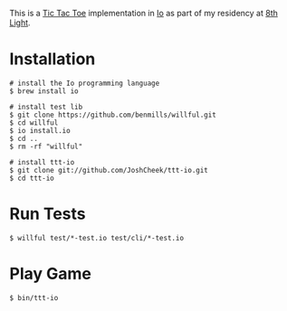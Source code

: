 This is a [Tic Tac Toe][tictactoe] implementation in [Io][io] as part of my residency at [8th Light][8thlight].

Installation
============

    # install the Io programming language
    $ brew install io
    
    # install test lib
    $ git clone https://github.com/benmills/willful.git
    $ cd willful
    $ io install.io
    $ cd ..
    $ rm -rf "willful"
    
    # install ttt-io
    $ git clone git://github.com/JoshCheek/ttt-io.git
    $ cd ttt-io

Run Tests
=========

    $ willful test/*-test.io test/cli/*-test.io

Play Game
=========

    $ bin/ttt-io
    

[tictactoe]:  http://en.wikipedia.org/wiki/Tic_tac_toe
[io]:         http://iolanguage.com/
[8thlight]:   http://www.8thlight.com/
